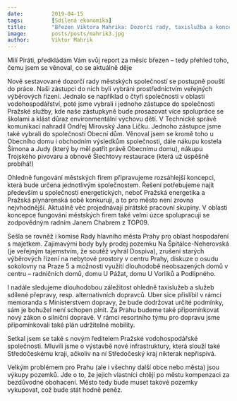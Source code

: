 ```yaml
---
date:         2019-04-15
tags:         [Sdílená ekonomika]
title:        "Březen Viktora Mahrika: Dozorčí rady, taxislužba a koncepce městských firem"
image: 	      posts/posts/mahrik3.jpg
author:       Viktor Mahrik
---
```


Milí Piráti, předkládám Vám svůj report za měsíc březen – tedy přehled toho, čemu jsem se věnoval, co se aktuálně děje 

Nově sestavované dozorčí rady městských společností se postupně pouští do práce. Naši zástupci do nich byli vybráni prostřednictvím veřejných výběrových řízení. Jednalo se například o čtyři společnosti v oblasti vodohospodářství, poté jsme vybrali i jednoho zástupce do společnosti Pražské služby, kde naše zástupkyně bude prosazovat více spolupráce se školami a klást důraz environmentální výchovu dětí. V Technické správě komunikací nahradil Ondřej Mirovský Jana Ličku. Jednoho zástupce jsme také vybrali do společnosti Obecní dům. Věnoval jsem se kromě toho u Obecního domu i obchodním výsledkům společnosti, dále nákupu kostela Šimona a Judy (který by měl patřit právě Obecnímu domu), nákupu Trojského pivovaru a obnově Šlechtovy restaurace (která už úspěšně probíhá!)

Ohledně fungování městských firem připravujeme rozsáhlejší koncepci, která bude určena jednotlivým společnostem. Řešení potřebujeme najít především u společností energetických, neboť Pražská energetika a Pražská plynárenská sobě konkurují, a to pro město není zrovna nejvhodnější. Aktuálně věc projednávají pirátské pracovní skupiny. V oblasti koncepce fungování městských firem také velmi úzce spolupracuji se zodpovědným radním Janem Chabrem z TOP09.

Sešla se rovněž i komise Rady hlavního města Prahy pro oblast hospodaření s majetkem. Zajímavými body byly  prodej pozemku Na Špitálce-Neherovská (je veřejným tajemstvím, že soutěž vyhrál Dospiva), zrušení starých výběrových řízení na nebytové prostory v centru Prahy, diskuze o osudu sokolovny na Praze 5 a možnosti využití dlouhodobě neobsazených domů v centru – radničních domů, domu U Pážat, domu U Vorlíků a Podlipného. 

I nadále sledujeme dlouhodobou záležitost ohledně taxislužeb a služeb sdílené přepravy, resp. alternativních dopravců. Uber sice přislíbil v rámci memoranda s Ministerstvem dopravy, že bude dodržovat určité podmínky, sám je bohužel není schopen plnit. Za Prahu budeme také připomínkovat nový zákon o silniční dopravě. V rámci resortního týmu pro dopravu jsme připomínkovali také plán udržitelné mobility. 

Setkal jsem se také s novým ředitelem Pražské vodohospodářské společnosti. Mluvili jsme o výstavbě nové infrastruktury, která slouží také Středočeskému kraji, ačkoliv na ní Středočeský kraj nikterak nepřispívá. 

Velkým problémem pro Prahu (ale i všechny další obce nebo města) jsou výkupy pozemků. Jde o to, že jejich vlastníci chtějí po městu kompenzaci za bezdůvodné obohacení. Město tedy bude muset takové pozemky vykupovat, což bude stát hodně peněz.
